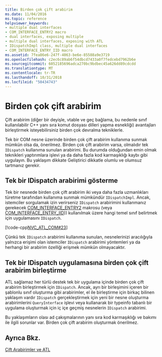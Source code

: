 ```yaml
---
title: Birden çok çift arabirim
ms.date: 11/04/2016
ms.topic: reference
helpviewer_keywords:
- multiple dual interfaces
- COM_INTERFACE_ENTRY2 macro
- dual interfaces, exposing multiple
- multiple dual interfaces, exposing with ATL
- IDispatchImpl class, multiple dual interfaces
- COM_INTERFACE_ENTRY_IID macro
ms.assetid: 7fea86e6-247f-4063-be6e-85588a9e3719
ms.openlocfilehash: c2ec6c89ab6f54dbcd7433a0f7fedcebd7962b6e
ms.sourcegitcommit: 6052185696adca270bc9bdbec45a626dd89cdcdd
ms.translationtype: MT
ms.contentlocale: tr-TR
ms.lasthandoff: 10/31/2018
ms.locfileid: "50434743"
---
```

# <a name="multiple-dual-interfaces"></a>Birden çok çift arabirim

Çift arabirim (diğer bir deyişle, vtable ve geç bağlama, bu nedenle sınıf kullanılabilir C++ yanı sıra komut dosyası dilleri yapma esnekliği) avantajları birleştirmek isteyebilirsiniz birden çok devralma tekniklerle.

Tek bir COM nesne üzerinde birden çok çift arabirim kullanıma sunmak mümkün olsa da, önerilmez. Birden çok çift arabirim varsa, olmalıdır tek `IDispatch` kullanıma sunulan arabirimi. Bu durumda olduğundan emin olmak teknikleri yaptırımlara işlevi ya da daha fazla kod karmaşıklığı kaybı gibi uygulayın. Bu yaklaşım dikkate Geliştirici dikkatle olumlu ve olumsuz tartmanız gerekir.

## <a name="exposing-a-single-idispatch-interface"></a>Tek bir IDispatch arabirimi gösterme

Tek bir nesnede birden çok çift arabirim iki veya daha fazla uzmanlıkları türetme tarafından kullanıma sunmak mümkündür `IDispatchImpl`. Ancak, istemciler sorgulamak izin verirseniz `IDispatch` arabirimini kullanmanız gerekecek [COM_INTERFACE_ENTRY2](reference/com-interface-entry-macros.md#com_interface_entry2) makrosu (veya [COM_INTERFACE_ENTRY_IID](reference/com-interface-entry-macros.md#com_interface_entry_iid))) kullanılmak üzere hangi temel sınıf belirtmek için uygulamasını `IDispatch`.

[!code-cpp[NVC_ATL_COM#23](../atl/codesnippet/cpp/multiple-dual-interfaces_1.h)]

Çünkü tek `IDispatch` arabirimi kullanıma sunulan, nesnelerinizi aracılığıyla yalnızca erişimi olan istemciler `IDispatch` arabirimi yöntemleri ya da herhangi bir arabirim özelliği erişmek mümkün olmayacaktır.

## <a name="combining-multiple-dual-interfaces-into-a-single-implementation-of-idispatch"></a>Tek bir IDispatch uygulamasına birden çok çift arabirim birleştirme

ATL sağlamaz her türlü destek tek bir uygulama içinde birden çok çift arabirim birleştirmek için `IDispatch`. Ancak, ayrı bir birleşimini içeren bir şablonlu sınıf oluşturma gibi arabirimler, el ile birleştirme için birkaç bilinen yaklaşım vardır `IDispatch` gerçekleştirmek için yeni bir nesne oluşturma arabirimlerini `QueryInterface` işlevi veya kullanarak bir typeinfo tabanlı bir uygulama oluşturmak için iç içe geçmiş nesnelerin `IDispatch` arabirimi.

Bu yaklaşımların olası ad çakışmalarının yanı sıra kod karmaşıklığı ve bakımı ile ilgili sorunlar var. Birden çok çift arabirim oluşturmak önerilmez.

## <a name="see-also"></a>Ayrıca Bkz.

[Çift Arabirimler ve ATL](../atl/dual-interfaces-and-atl.md)

